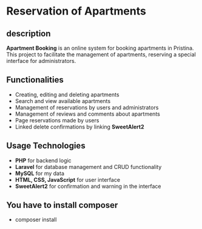 # Reservation of Apartments

## description

**Apartment Booking** is an online system for booking apartments in Pristina. This project to facilitate the management of apartments, reserving a special interface for administrators.

## Functionalities

- Creating, editing and deleting apartments
- Search and view available apartments
- Management of reservations by users and administrators
- Management of reviews and comments about apartments
- Page reservations made by users
- Linked delete confirmations by linking **SweetAlert2**

## Usage Technologies

- **PHP** for backend logic
- **Laravel** for database management and CRUD functionality
- **MySQL** for my data
- **HTML, CSS, JavaScript** for user interface
- **SweetAlert2** for confirmation and warning in the interface

## You have to install composer
- composer install
